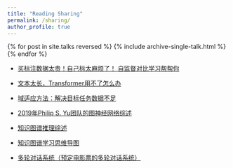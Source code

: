 ```yaml
---
title: "Reading Sharing"
permalink: /sharing/
author_profile: true
---
```



{% for post in site.talks reversed %}
  {% include archive-single-talk.html %}
{% endfor %}

* <a href="https://blog.csdn.net/xiaoqianlizhen/article/details/108830857" target="_blank">买标注数据太贵！自己标太麻烦了！ 自监督对比学习帮帮你</a><br>

* <a href="https://blog.csdn.net/xiaoqianlizhen/article/details/108830964" target="_blank">文本太长，Transformer用不了怎么办</a><br>

- <a href="https://blog.csdn.net/xiaoqianlizhen/article/details/108806122" target="_blank">域适应方法：解决目标任务数据不足</a><br>


- <a href="https://blog.csdn.net/xiaoqianlizhen/article/details/108699371" target="_blank">2019年Philip S. Yu团队的图神经网络综述</a><br>


- <a href="https://blog.csdn.net/xiaoqianlizhen/article/details/106026106" target="_blank">知识图谱推理综述</a><br>


- <a href="https://blog.csdn.net/xiaoqianlizhen/article/details/101195300" target="_blank">知识图谱学习思维导图</a><br>


- <a href="https://blog.csdn.net/xiaoqianlizhen/article/details/90259817" target="_blank">多轮对话系统（预定电影票的多轮对话系统）</a><br>

